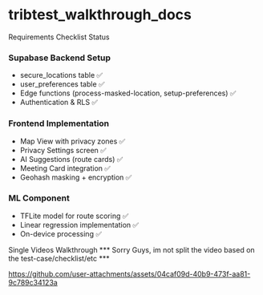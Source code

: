 # tribtest_walkthrough_docs

Requirements Checklist Status

### Supabase Backend Setup

* secure_locations table ✅
* user_preferences table ✅
* Edge functions (process-masked-location, setup-preferences) ✅
* Authentication & RLS ✅

### Frontend Implementation 

* Map View with privacy zones ✅
* Privacy Settings screen ✅
* AI Suggestions (route cards) ✅
* Meeting Card integration ✅
* Geohash masking + encryption ✅

### ML Component

* TFLite model for route scoring ✅
* Linear regression implementation ✅
* On-device processing ✅

Single Videos Walkthrough
*** Sorry Guys, im not split the video based on the test-case/checklist/etc ***


https://github.com/user-attachments/assets/04caf09d-40b9-473f-aa81-9c789c34123a

